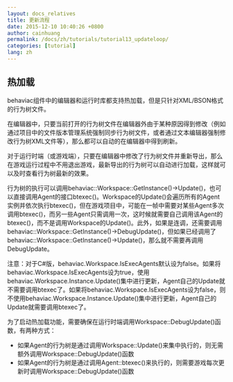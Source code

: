 ```yaml
---
layout: docs_relatives
title: 更新流程
date: 2015-12-10 10:40:26 +0800
author: cainhuang
permalink: /docs/zh/tutorials/tutorial13_updateloop/
categories: [tutorial]
lang: zh
---
```


## 热加载

behaviac组件中的编辑器和运行时库都支持热加载，但是只针对XML/BSON格式的行为树文件。

在编辑器中，只要当前打开的行为树文件在编辑器外由于某种原因得到修改（例如通过项目中的文件版本管理系统强制同步行为树文件，或者通过文本编辑器强制修改行为树XML文件等），那么都可以自动的在编辑器中得到刷新。

对于运行时端（或游戏端），只要在编辑器中修改了行为树文件并重新导出，那么在游戏运行过程中不用退出游戏，最新导出的行为树可以自动进行加载，这样就可以及时查看行为树最新的效果。

行为树的执行可以调用behaviac::Workspace::GetInstance()->Update()，也可以直接调用Agent的接口btexec()。Workspace的Update()会遍历所有的Agent实例并依次执行btexec()，但在游戏项目中，可能在一帧中需要对某些Agent多次调用btexec()，而另一些Agent只需调用一次，这时候就需要自己调用该Agent的btexec()，而不是调用Workspace的Update()。此外，如果是连调，还需要调用behaviac::Workspace::GetInstance()->DebugUpdate()，但如果已经调用了behaviac::Workspace::GetInstance()->Update()，那么就不需要再调用DebugUpdate。

注意：对于C#版，behaviac.Workspace.IsExecAgents默认设为false。如果将behaviac.Workspace.IsExecAgents设为true，使用behaviac.Workspace.Instance.Update()集中进行更新，Agent自己的Update就不需要调用btexec了。如果将behaviac.Workspace.IsExecAgents设为false，则不使用behaviac.Workspace.Instance.Update()集中进行更新，Agent自己的Update就需要调用btexec了。

为了启动热加载功能，需要确保在运行时端调用Workspace::DebugUpdate()函数，有两种方式：

- 如果Agent的行为树是通过调用Workspace::Update()来集中执行的，则无需额外调用Workspace::DebugUpdate()函数
- 如果Agent的行为树是通过调用Agent::btexec()来执行的，则需要游戏每次更新时调用Workspace::DebugUpdate()函数

